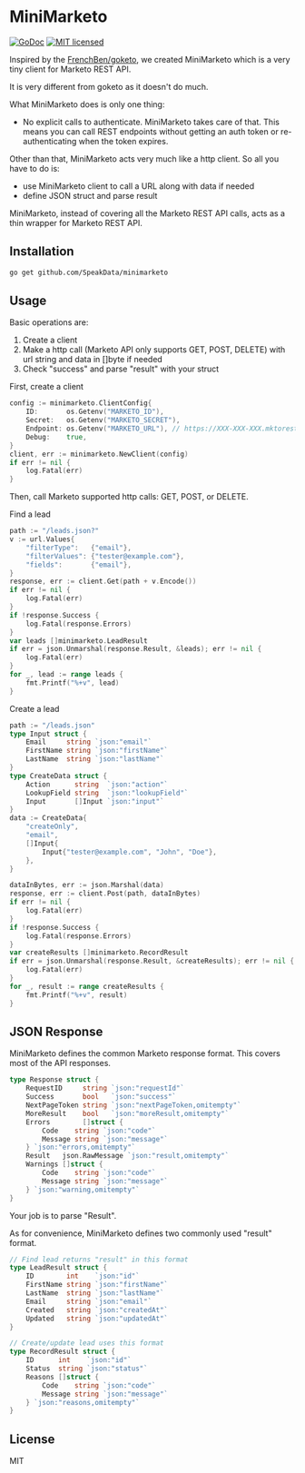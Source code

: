 # MiniMarketo

[![GoDoc](https://godoc.org/github.com/SpeakData/minimarketo?status.svg)](https://godoc.org/github.com/SpeakData/minimarketo)
[![MIT licensed](https://img.shields.io/badge/license-MIT-blue.svg)](https://raw.githubusercontent.com/SpeakData/minimarketo/master/LICENSE)

Inspired by the [FrenchBen/goketo](https://github.com/FrenchBen/goketo), we created MiniMarketo which is a very tiny client for Marketo REST API.

It is very different from goketo as it doesn't do much.

What MiniMarketo does is only one thing:

- No explicit calls to authenticate. MiniMarketo takes care of that. This means you can call REST endpoints without getting an auth token or re-authenticating when the token expires.

Other than that, MiniMarketo acts very much like a http client. So all you have to do is:
- use MiniMarketo client to call a URL along with data if needed
- define JSON struct and parse result

MiniMarketo, instead of covering all the Marketo REST API calls, acts as a thin wrapper for Marketo REST API.

## Installation

```bash
go get github.com/SpeakData/minimarketo
```

## Usage

Basic operations are:
1. Create a client
2. Make a http call (Marketo API only supports GET, POST, DELETE) with url string and data in []byte if needed
3. Check "success" and parse "result" with your struct

First, create a client
```go
config := minimarketo.ClientConfig{
    ID:       os.Getenv("MARKETO_ID"),
    Secret:   os.Getenv("MARKETO_SECRET"),
    Endpoint: os.Getenv("MARKETO_URL"), // https://XXX-XXX-XXX.mktorest.com
    Debug:    true,
}
client, err := minimarketo.NewClient(config)
if err != nil {
    log.Fatal(err)
}
```

Then, call Marketo supported http calls: GET, POST, or DELETE.

Find a lead
```go
path := "/leads.json?"
v := url.Values{
    "filterType":   {"email"},
    "filterValues": {"tester@example.com"},
    "fields":       {"email"},
}
response, err := client.Get(path + v.Encode())
if err != nil {
    log.Fatal(err)
}
if !response.Success {
    log.Fatal(response.Errors)
}
var leads []minimarketo.LeadResult
if err = json.Unmarshal(response.Result, &leads); err != nil {
    log.Fatal(err)
}
for _, lead := range leads {
    fmt.Printf("%+v", lead)
}
```

Create a lead
```go
path := "/leads.json"
type Input struct {
    Email     string `json:"email"`
    FirstName string `json:"firstName"`
    LastName  string `json:"lastName"`
}
type CreateData struct {
    Action      string  `json:"action"`
    LookupField string  `json:"lookupField"`
    Input       []Input `json:"input"`
}
data := CreateData{
    "createOnly",
    "email",
    []Input{
        Input{"tester@example.com", "John", "Doe"},
    },
}

dataInBytes, err := json.Marshal(data)
response, err := client.Post(path, dataInBytes)
if err != nil {
    log.Fatal(err)
}
if !response.Success {
    log.Fatal(response.Errors)
}
var createResults []minimarketo.RecordResult
if err = json.Unmarshal(response.Result, &createResults); err != nil {
    log.Fatal(err)
}
for _, result := range createResults {
    fmt.Printf("%+v", result)
}
```

## JSON Response

MiniMarketo defines the common Marketo response format.
This covers most of the API responses.

```go
type Response struct {
	RequestID     string `json:"requestId"`
	Success       bool   `json:"success"`
	NextPageToken string `json:"nextPageToken,omitempty"`
	MoreResult    bool   `json:"moreResult,omitempty"`
	Errors        []struct {
		Code    string `json:"code"`
		Message string `json:"message"`
	} `json:"errors,omitempty"`
	Result   json.RawMessage `json:"result,omitempty"`
	Warnings []struct {
		Code    string `json:"code"`
		Message string `json:"message"`
	} `json:"warning,omitempty"`
}
```

Your job is to parse "Result".

As for convenience, MiniMarketo defines two commonly used "result" format.

```go
// Find lead returns "result" in this format
type LeadResult struct {
	ID        int    `json:"id"`
	FirstName string `json:"firstName"`
	LastName  string `json:"lastName"`
	Email     string `json:"email"`
	Created   string `json:"createdAt"`
	Updated   string `json:"updatedAt"`
}

// Create/update lead uses this format
type RecordResult struct {
	ID      int    `json:"id"`
	Status  string `json:"status"`
	Reasons []struct {
		Code    string `json:"code"`
		Message string `json:"message"`
	} `json:"reasons,omitempty"`
}
```

## License

MIT

